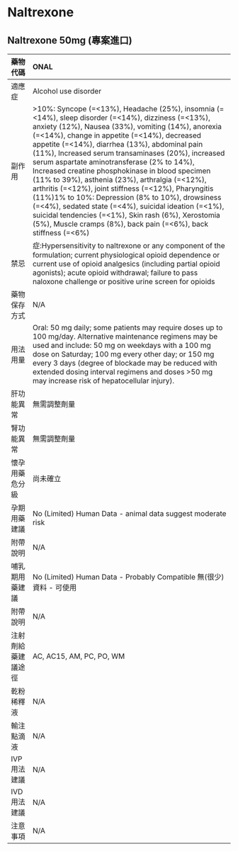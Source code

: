 # Naltrexone

## Naltrexone 50mg \(專案進口\)

| 藥物代碼 | ONAL |
| :--- | :--- |
| 適應症 | Alcohol use disorder |
| 副作用 | &gt;10%: Syncope \(=&lt;13%\), Headache \(25%\), insomnia \(=&lt;14%\), sleep disorder \(=&lt;14%\), dizziness \(=&lt;13%\), anxiety \(12%\), Nausea \(33%\), vomiting \(14%\), anorexia \(=&lt;14%\), change in appetite \(=&lt;14%\), decreased appetite \(=&lt;14%\), diarrhea \(13%\), abdominal pain \(11%\), Increased serum transaminases \(20%\), increased serum aspartate aminotransferase \(2% to 14%\), Increased creatine phosphokinase in blood specimen \(11% to 39%\), asthenia \(23%\), arthralgia \(=&lt;12%\), arthritis \(=&lt;12%\), joint stiffness \(=&lt;12%\), Pharyngitis \(11%\)1% to 10%: Depression \(8% to 10%\), drowsiness \(=&lt;4%\), sedated state \(=&lt;4%\), suicidal ideation \(=&lt;1%\), suicidal tendencies \(=&lt;1%\), Skin rash \(6%\), Xerostomia \(5%\), Muscle cramps \(8%\), back pain \(=&lt;6%\), back stiffness \(=&lt;6%\) |
| 禁忌 | 症:Hypersensitivity to naltrexone or any component of the formulation; current physiological opioid dependence or current use of opioid analgesics \(including partial opioid agonists\); acute opioid withdrawal; failure to pass naloxone challenge or positive urine screen for opioids |
| 藥物保存方式 | N/A |
| 用法用量 | Oral: 50 mg daily; some patients may require doses up to 100 mg/day. Alternative maintenance regimens may be used and include: 50 mg on weekdays with a 100 mg dose on Saturday; 100 mg every other day; or 150 mg every 3 days \(degree of blockade may be reduced with extended dosing interval regimens and doses &gt;50 mg may increase risk of hepatocellular injury\). |
| 肝功能異常 | 無需調整劑量 |
| 腎功能異常 | 無需調整劑量 |
| 懷孕用藥危分級 | 尚未確立 |
| 孕期用藥建議 | No \(Limited\) Human Data - animal data suggest moderate risk |
| 附帶說明 | N/A |
| 哺乳期用藥建議 | No \(Limited\) Human Data - Probably Compatible 無\(很少\)資料 - 可使用 |
| 附帶說明 | N/A |
| 注射劑給藥建議途徑 | AC, AC15, AM, PC, PO, WM |
| 乾粉稀釋液 | N/A |
| 輸注點滴液 | N/A |
| IVP 用法建議 | N/A |
| IVD 用法建議 | N/A |
| 注意事項 | N/A |

